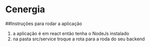 # Cenergia

##Instruções para rodar a aplicação
1. a aplicação é em react então tenha o NodeJs instalado
2. na pasta src/service troque a rota para a roda do seu backend
